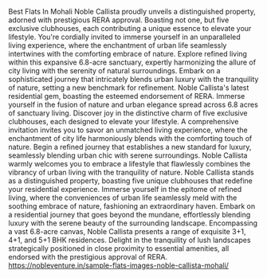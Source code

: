 Best Flats In Mohali
Noble Callista proudly unveils a distinguished property, adorned with prestigious RERA approval. Boasting not one, but five exclusive clubhouses, each contributing a unique essence to elevate your lifestyle. You're cordially invited to immerse yourself in an unparalleled living experience, where the enchantment of urban life seamlessly intertwines with the comforting embrace of nature. Explore refined living within this expansive 6.8-acre sanctuary, expertly harmonizing the allure of city living with the serenity of natural surroundings. Embark on a sophisticated journey that intricately blends urban luxury with the tranquility of nature, setting a new benchmark for refinement.
Noble Callista's latest residential gem, boasting the esteemed endorsement of RERA. Immerse yourself in the fusion of nature and urban elegance spread across 6.8 acres of sanctuary living. Discover joy in the distinctive charm of five exclusive clubhouses, each designed to elevate your lifestyle. A comprehensive invitation invites you to savor an unmatched living experience, where the enchantment of city life harmoniously blends with the comforting touch of nature. Begin a refined journey that establishes a new standard for luxury, seamlessly blending urban chic with serene surroundings. Noble Callista warmly welcomes you to embrace a lifestyle that flawlessly combines the vibrancy of urban living with the tranquility of nature.
Noble Callista stands as a distinguished property, boasting five unique clubhouses that redefine your residential experience. Immerse yourself in the epitome of refined living, where the conveniences of urban life seamlessly meld with the soothing embrace of nature, fashioning an extraordinary haven. Embark on a residential journey that goes beyond the mundane, effortlessly blending luxury with the serene beauty of the surrounding landscape. Encompassing a vast 6.8-acre canvas, Noble Callista presents a range of exquisite 3+1, 4+1, and 5+1 BHK residences. Delight in the tranquility of lush landscapes strategically positioned in close proximity to essential amenities, all endorsed with the prestigious approval of RERA.
https://nobleventure.in/sample-flats-images-noble-callista-mohali/
